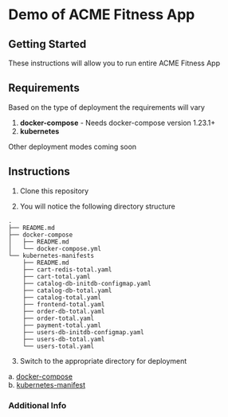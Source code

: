 # Demo of ACME Fitness App

## Getting Started

These instructions will allow you to run entire ACME Fitness App 

## Requirements

Based on the type of deployment the requirements will vary 

1. **docker-compose** - Needs docker-compose version 1.23.1+
2. **kubernetes**

Other deployment modes coming soon

## Instructions

1. Clone this repository 

2. You will notice the following directory structure

``` 
.
├── README.md
├── docker-compose
│   ├── README.md
│   └── docker-compose.yml
└── kubernetes-manifests
    ├── README.md
    ├── cart-redis-total.yaml
    ├── cart-total.yaml
    ├── catalog-db-initdb-configmap.yaml
    ├── catalog-db-total.yaml
    ├── catalog-total.yaml
    ├── frontend-total.yaml
    ├── order-db-total.yaml
    ├── order-total.yaml
    ├── payment-total.yaml
    ├── users-db-initdb-configmap.yaml
    ├── users-db-total.yaml
    └── users-total.yaml
```

3. Switch to the appropriate directory for deployment

a. [docker-compose](docker-compose)  
b. [kubernetes-manifest](kubernetes-manifests)  


### Additional Info
